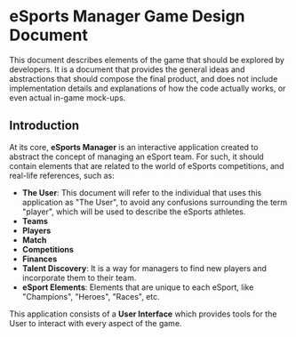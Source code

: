 # eSports Manager Game Design Document

This document describes elements of the game that should be explored by developers. It is a document that provides the general ideas and abstractions that should compose the final product, and does not include implementation details and explanations of how the code actually works, or even actual in-game mock-ups.

## Introduction

At its core, **eSports Manager** is an interactive application created to abstract the concept of managing an eSport team. For such, it should contain elements that are related to the world of eSports competitions, and real-life references, such as:

- **The User**: This document will refer to the individual that uses this application as "The User", to avoid any confusions surrounding the term "player", which will be used to describe the eSports athletes.
- **Teams**
- **Players**
- **Match**
- **Competitions**
- **Finances**
- **Talent Discovery**: It is a way for managers to find new players and incorporate them to their team.
- **eSport Elements**: Elements that are unique to each eSport, like "Champions", "Heroes", "Races", etc.

This application consists of a **User Interface** which provides tools for the User to interact with every aspect of the game.
